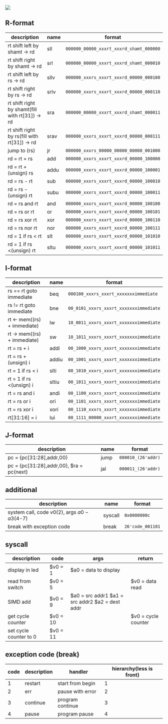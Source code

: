 
![](img/InsFormat.png)

## **R-format**
|description|name|format|
|---|---|---|
rt shift left by shamt -> rd|sll |`000000_00000_xxxrt_xxxrd_shamt_000000`|
rt shift right by shamt -> rd|srl|`000000_00000_xxxrt_xxxrd_shamt_000010`
rt shift left by rs -> rd|sllv |`000000_xxxrs_xxxrt_xxxrd_00000_000100`
rt shift right by rs -> rd|srlv |`000000_xxxrs_xxxrt_xxxrd_00000_000110`
rt shift right by shamt(fill with rt[31]) -> rd|sra |`000000_00000_xxxrt_xxxrd_shamt_000011`
rt shift right by rs(fill with rt[31]) -> rd|srav |`000000_xxxrs_xxxrt_xxxrd_00000_000111`
jump to (rs)|jr |`000000_xxxrs_00000_00000_00000_001000`
rd = rt + rs|add |`000000_xxxrs_xxxrt_xxxrd_00000_100000`
rd = rt +(unsign) rs|addu |`000000_xxxrs_xxxrt_xxxrd_00000_100001`
rd = rs - rt|sub |`000000_xxxrs_xxxrt_xxxrd_00000_100010`
rd = rs -(unsign) rt|subu |`000000_xxxrs_xxxrt_xxxrd_00000_100011`
rd = rs and rt|and |`000000_xxxrs_xxxrt_xxxrd_00000_100100`
rd = rs or rt|or |`000000_xxxrs_xxxrt_xxxrd_00000_100101`
rd = rs xor rt|xor |`000000_xxxrs_xxxrt_xxxrd_00000_100110`
rd = rs nor rt|nor |`000000_xxxrs_xxxrt_xxxrd_00000_100111`
rd = 1 if rs < rt|slt |`000000_xxxrs_xxxrt_xxxrd_00000_101010`
rd = 1 if rs <(unsign) rt|sltu |`000000_xxxrs_xxxrt_xxxrd_00000_101011`

## **I-format**
|description|name|format|
|---|---|---|
rs == rt goto immediate|beq |`000100_xxxrs_xxxrt_xxxxxxximmediate`
rs != rt goto immediate|bne |`00_0101_xxxrs_xxxrt_xxxxxxximmediate`
rt <- mem((rs) + immediate)|lw |`10_0011_xxxrs_xxxrt_xxxxxxximmediate`
rt -> mem((rs) + immediate)|sw |`10_1011_xxxrs_xxxrt_xxxxxxximmediate`
rt = rs + i|addi |`00_1000_xxxrs_xxxrt_xxxxxxximmediate`
rt = rs +(unsign) i|addiu |`00_1001_xxxrs_xxxrt_xxxxxxximmediate`
rt = 1 if rs < i|slti |`00_1010_xxxrs_xxxrt_xxxxxxximmediate`
rt = 1 if rs <(unsign) i|sltiu |`00_1011_xxxrs_xxxrt_xxxxxxximmediate`
rt = rs and i|andi |`00_1100_xxxrs_xxxrt_xxxxxxximmediate`
rt = rs or i|ori |`00_1101_xxxrs_xxxrt_xxxxxxximmediate`
rt = rs xor i|xori |`00_1110_xxxrs_xxxrt_xxxxxxximmediate`
rt[31:16] = i|lui |`00_1111_00000_xxxrt_xxxxxxximmediate`

## **J-format**
|description|name|format|
|---|---|---|
pc = {pc[31:28],addr,00}|jump |`000010_(26'addr)`
pc = {pc[31:28],addr,00}, $ra = pc(next)|jal |`000011_(26'addr)`

## **additional**
|description|name|format|
|---|---|---|
|system call, code $v0($2), args $a0-a3($4-7)|syscall|`0x0000000c`|
|break with exception code|break|`26'code_001101`|

## **syscall**
|description|code|args|return|
|---|---|---|---|
|display in led|$v0 = 1|$a0 = data to display| |
|read from switch|$v0 = 5| |$v0 = data read|
|SIMD add|$v0 = 9|$a0 = src addr1 $a1 = src addr2 $a2 = dest addr||
|get cycle counter|$v0 = 10||$v0 = cycle counter|
|set cycle counter to 0|$v0 = 11|||

## **exception code (break)**
|code|description|handler|hierarchy(less is front)|
|---|---|---|---|
1|restart|start from begin|1
2|err|pause with error|2
3|continue|program continue|3
4|pause|program pause|4




